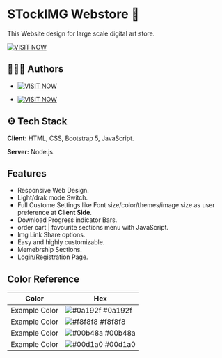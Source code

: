 
# STockIMG Webstore 🏬 

This Website design for large scale digital art store.

[![VISIT NOW](https://img.shields.io/badge/visit_now-ff0000?style=for-the-badge&logo=&logoColor=red)](https://stockimg.nasu.live)




## 👷🏾‍♂️ Authors

- [![VISIT NOW](https://img.shields.io/badge/Self_nasu-blue?style=for-the-badge&logo=&logoColor=white)](https://nasu.live)

- [![VISIT NOW](https://img.shields.io/badge/Tushar-blue?style=for-the-badge&logo=&logoColor=white)](https://github.com/Tushar1504)


## ⚙ Tech Stack

**Client:** HTML, CSS, Bootstrap 5, JavaScript.

**Server:** Node.js.


## Features

- Responsive Web Design. 
- Light/drak mode Switch.
- Full Custome Settings like Font size/color/themes/image size as user preference at **Client Side**.
- Download Progress indicator Bars.
- order cart | favourite sections menu with JavaScript.
- Img Link Share options.
- Easy and highly customizable. 
- Memebrship Sections.
- Login/Registration Page.
## Color Reference

| Color             | Hex                                                                |
| ----------------- | ------------------------------------------------------------------ |
| Example Color | ![#0a192f](https://via.placeholder.com/10/0a192f?text=+) #0a192f |
| Example Color | ![#f8f8f8](https://via.placeholder.com/10/f8f8f8?text=+) #f8f8f8 |
| Example Color | ![#00b48a](https://via.placeholder.com/10/00b48a?text=+) #00b48a |
| Example Color | ![#00d1a0](https://via.placeholder.com/10/00b48a?text=+) #00d1a0 |

